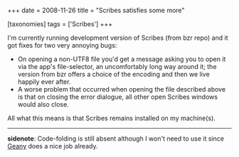 +++
date = 2008-11-26
title = "Scribes satisfies some more"

[taxonomies]
tags = ['Scribes']
+++

I'm currently running development version of Scribes (from bzr repo)
and it got fixes for two very annoying bugs:

-   On opening a non-UTF8 file you'd get a message asking you to open
    it via the app's file-selector, an uncomfortably long way around
    it; the version from bzr offers a choice of the encoding and then we
    live happily ever after.
-   A worse problem that occurred when opening the file described above
    is that on closing the error dialogue, all other open Scribes
    windows would also close.

All what this means is that Scribes remains installed on my machine(s).

---

**sidenote**: Code-folding is still absent although I won't need to use
it since [Geany] does a nice job already.

  [Geany]: http://tshepang.net/project-of-note-geany

